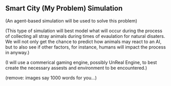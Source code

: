 ## Smart City (My Problem) Simulation

(An agent-based simulation will be used to solve this problem)

(This type of simulation will best model what will occur during the process of collecting all stray animals during times of evaulation for natural disaters. We will not only get the chance to predict how animals may react to an AI, but to also see if other factors, for instance, humans will impact the process in anyway.)

(I will use a commerical gaming engine, possibly UnReal Engine, to best create the necessary assests and environment to be encountered.)

(remove: images say 1000 words for you...)